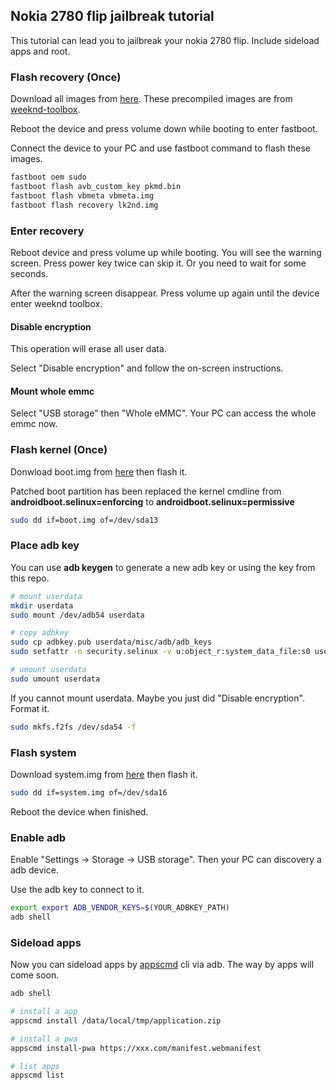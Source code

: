## Nokia 2780 flip jailbreak tutorial

This tutorial can lead you to jailbreak your nokia 2780 flip. Include sideload apps and root.

### Flash recovery (Once)

Download all images from [here](https://github.com/gogogoghost/nokia-2780-flip-jailbreak-tutorial/releases/tag/weeknd-toolbox). These precompiled images are from [weeknd-toolbox](https://git.abscue.de/affe_null/weeknd-toolbox/).

Reboot the device and press volume down while booting to enter fastboot.

Connect the device to your PC and use fastboot command to flash these images.

```bash
fastboot oem sudo
fastboot flash avb_custom_key pkmd.bin
fastboot flash vbmeta vbmeta.img
fastboot flash recovery lk2nd.img
```

### Enter recovery

Reboot device and press volume up while booting. You will see the warning screen. Press power key twice can skip it. Or you need to wait for some seconds.

After the warning screen disappear. Press volume up again until the device enter weeknd toolbox.

#### Disable encryption

This operation will erase all user data.

Select "Disable encryption" and follow the on-screen instructions.

#### Mount whole emmc

Select "USB storage" then "Whole eMMC". Your PC can access the whole emmc now.

### Flash kernel (Once)

Donwload boot.img from [here](https://github.com/gogogoghost/nokia-2780-flip-jailbreak-tutorial/releases/tag/patched-files) then flash it.

Patched boot partition has been replaced the kernel cmdline from **androidboot.selinux=enforcing** to **androidboot.selinux=permissive**

```bash
sudo dd if=boot.img of=/dev/sda13
```

### Place adb key

You can use **adb keygen** to generate a new adb key or using the key from this repo.

```bash
# mount userdata
mkdir userdata
sudo mount /dev/adb54 userdata

# copy adbkey
sudo cp adbkey.pub userdata/misc/adb/adb_keys
sudo setfattr -n security.selinux -v u:object_r:system_data_file:s0 userdata/misc/adb/adb_keys

# umount userdata
sudo umount userdata
```

If you cannot mount userdata. Maybe you just did "Disable encryption". Format it.

```bash
sudo mkfs.f2fs /dev/sda54 -f
```

### Flash system

Download system.img from [here](https://github.com/gogogoghost/nokia-2780-flip-jailbreak-tutorial/releases/latest) then flash it.

```bash
sudo dd if=system.img of=/dev/sda16
```

Reboot the device when finished.

### Enable adb

Enable "Settings -> Storage -> USB storage". Then your PC can discovery a adb device.

Use the adb key to connect to it.

```bash
export export ADB_VENDOR_KEYS=$(YOUR_ADBKEY_PATH)
adb shell
```

### Sideload apps

Now you can sideload apps by [appscmd](https://github.com/gogogoghost/appscmd) cli via adb. The way by apps will come soon.

```bash
adb shell

# install a app
appscmd install /data/local/tmp/application.zip

# install a pwa
appscmd install-pwa https://xxx.com/manifest.webmanifest

# list apps
appscmd list
```